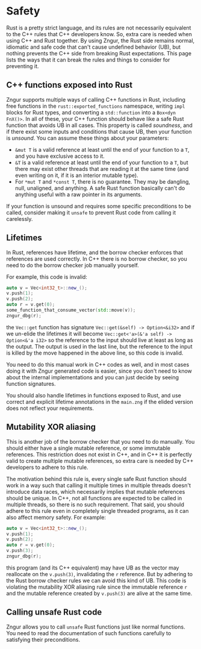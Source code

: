 # Safety

Rust is a pretty strict language, and its rules are not necessarily equivalent to the C++ rules that C++ developers know.
So, extra care is needed when using C++ and Rust together.
By using Zngur, the Rust side remains normal, idiomatic and safe code that can't cause undefined behavior (UB),
but nothing prevents the C++ side from breaking Rust expectations.
This page lists the ways that it can break the rules and things to consider for preventing it.

## C++ functions exposed into Rust

Zngur supports multiple ways of calling C++ functions in Rust, including free functions in the `rust::exported_functions` namespace,
writing `impl` blocks for Rust types, and converting a `std::function` into a `Box<dyn FnX()>`.
In all of these, your C++ function should behave like a safe Rust function that avoids UB in all cases.
This property is called *soundness*, and if there exist some inputs and conditions that cause UB, then your function is *unsound*.
You can assume these things about your parameters:

- `&mut T` is a valid reference at least until the end of your function to a `T`, and you have exclusive access to it.
- `&T` is a valid reference at least until the end of your function to a `T`, but there may exist other threads that are
  reading it at the same time (and even writing on it, if it is an interior mutable type).
- For `*mut T` and `*const T`, there is no guarantee. They may be dangling, null, unaligned, and anything. A safe Rust function basically can't
  do anything useful with a raw pointer in its arguments.

If your function is unsound and requires some specific preconditions to be called, consider making it `unsafe` to prevent Rust
code from calling it carelessly.

## Lifetimes

In Rust, references have lifetime, and the borrow checker enforces that references are used correctly. In C++
there is no borrow checker, so you need to do the borrow checker job manually yourself.

For example, this code is invalid:

```C++
auto v = Vec<int32_t>::new_();
v.push(1);
v.push(2);
auto r = v.get(0);
some_function_that_consume_vector(std::move(v));
zngur_dbg(r);
```

the `Vec::get` function has signature `Vec::get(&self) -> Option<&i32>` and if we un-elide the lifetimes
it will become `Vec::get<'a>(&'a self) -> Option<&'a i32>` so the reference to the input should live
at least as long as the output. The output is used in the last line, but the reference to the input
is killed by the move happened in the above line, so this code is invalid.

You need to do this manual work in C++ codes as well, and in most cases doing it with Zngur generated code
is easier, since you don't need to know about the internal implementations and you can just
decide by seeing function signatures.

You should also handle lifetimes in functions exposed to Rust, and use correct
and explicit lifetime annotations in the `main.zng` if the elided version does not reflect your requirements.

## Mutability XOR aliasing

This is another job of the borrow checker that you need to do manually. You should either have
a single mutable reference, or some immutable references. This restriction does not exist in
C++, and in C++ it is perfectly valid to create multiple mutable references, so extra care
is needed by C++ developers to adhere to this rule.

The motivation behind this rule is, every single safe Rust function should work in a way such that
calling it multiple times in multiple threads doesn't introduce data races, which necessarily implies
that mutable references should be unique. In C++, not all functions are expected to be called in
multiple threads, so there is no such requirement. That said, you should adhere to this rule even
in completely single threaded programs, as it can also affect memory safety. For example:

```C++
auto v = Vec<int32_t>::new_();
v.push(1);
v.push(2);
auto r = v.get(0);
v.push(3);
zngur_dbg(r);
```

this program (and its C++ equivalent) may have UB as the vector may reallocate on the `v.push(3)`, invalidating
the `r` reference. But by adhering to the Rust borrow checker rules we can avoid this kind of UB. This code
is violating the mutability XOR aliasing rule since the immutable reference `r` and the mutable reference created
by `v.push(3)` are alive at the same time.

## Calling unsafe Rust code

Zngur allows you to call `unsafe` Rust functions just like normal functions. You need to read the documentation
of such functions carefully to satisfying their preconditions.
